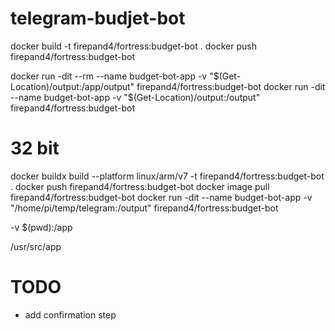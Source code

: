 # telegram-budjet-bot

docker build -t firepand4/fortress:budget-bot .
docker push firepand4/fortress:budget-bot

docker run -dit --rm --name budget-bot-app -v "$(Get-Location)/output:/app/output" firepand4/fortress:budget-bot
docker run -dit --name budget-bot-app -v "$(Get-Location)/output:/output" firepand4/fortress:budget-bot


# 32 bit
docker buildx build --platform linux/arm/v7 -t firepand4/fortress:budget-bot .
docker push firepand4/fortress:budget-bot
docker image pull firepand4/fortress:budget-bot
docker run -dit --name budget-bot-app -v "/home/pi/temp/telegram:/output" firepand4/fortress:budget-bot

-v $(pwd):/app

/usr/src/app


# TODO
- add confirmation step
